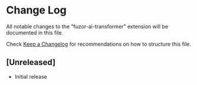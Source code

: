 # Change Log

All notable changes to the "fuzor-ai-transformer" extension will be documented in this file.

Check [Keep a Changelog](http://keepachangelog.com/) for recommendations on how to structure this file.

## [Unreleased]

- Initial release